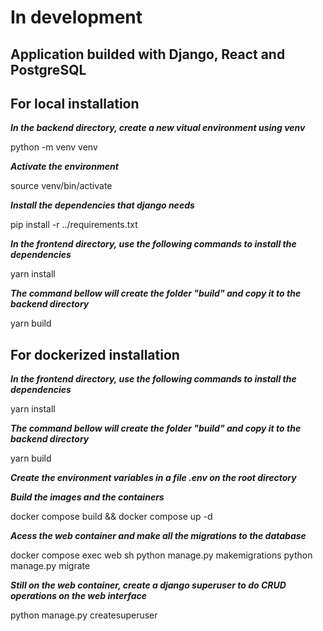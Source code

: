 # In development

## Application builded with Django, React and PostgreSQL

## For local installation

***In the backend directory, create a new vitual environment using venv***

python -m venv venv

***Activate the environment***

source venv/bin/activate

***Install the dependencies that django needs***

pip install -r ../requirements.txt

***In the frontend directory, use the following commands to install the dependencies***

yarn install

***The command bellow will create the folder "build" and copy it to the backend directory***

yarn build

## For dockerized installation

***In the frontend directory, use the following commands to install the dependencies***

yarn install

***The command bellow will create the folder "build" and copy it to the backend directory***

yarn build

***Create the environment variables in a file .env on the root directory***

***Build the images and the containers***

docker compose build && docker compose up -d

***Acess the web container and make all the migrations to the database***

docker compose exec web sh
python manage.py makemigrations
python manage.py migrate

***Still on the web container, create a django superuser to do CRUD operations on the web interface***

python manage.py createsuperuser
